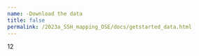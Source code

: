 ```yaml
---
name: -Download the data
title: false
permalink: /2023a_SSH_mapping_OSE/docs/getstarted_data.html
---
```


12